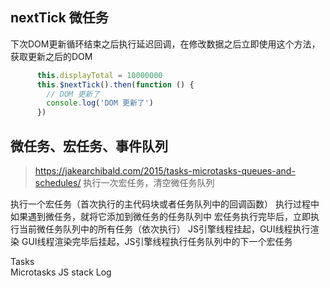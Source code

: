 ## nextTick  微任务

下次DOM更新循环结束之后执行延迟回调，在修改数据之后立即使用这个方法，获取更新之后的DOM

```javascript
      this.displayTotal = 10000000
      this.$nextTick().then(function () {
        // DOM 更新了
        console.log('DOM 更新了')
      })
```

## 微任务、宏任务、事件队列
> https://jakearchibald.com/2015/tasks-microtasks-queues-and-schedules/
执行一次宏任务，清空微任务队列


执行一个宏任务（首次执行的主代码块或者任务队列中的回调函数）
执行过程中如果遇到微任务，就将它添加到微任务的任务队列中
宏任务执行完毕后，立即执行当前微任务队列中的所有任务（依次执行）
JS引擎线程挂起，GUI线程执行渲染
GUI线程渲染完毕后挂起，JS引擎线程执行任务队列中的下一个宏任务


Tasks	
Microtasks
JS stack
Log
